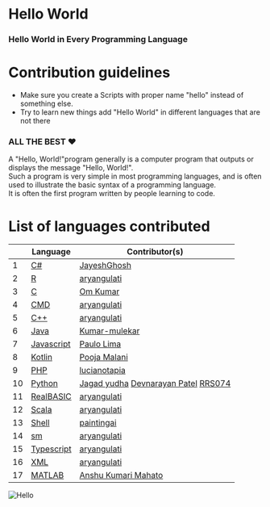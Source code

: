 # Hello World

### Hello World in Every Programming Language
# Contribution guidelines

* Make sure you create a Scripts with proper name "hello" instead of something else.
* Try to learn new things add "Hello World" in different languages that are not there
### ALL THE BEST :heart:


A "Hello, World!"program generally is a computer program that outputs or displays the message "Hello, World!". <br>Such a program is very simple in most programming languages, and is often used to illustrate the basic syntax of a programming language.<br>
It is often the first program written by people learning to code.

# List of languages contributed

|    | Language | Contributor(s) |
|--- | --- | --- | 
|1|[C#](https://github.com/aryangulati/Hacktoberfest2020/blob/main/Hello_World/Hello.cs)|[JayeshGhosh](https://github.com/JayeshGhosh)|
|2|[R](https://github.com/aryangulati/Hacktoberfest2020/blob/main/Hello_World/hello.R)|[aryangulati](https://github.com/aryangulati)|
|3|[C](https://github.com/aryangulati/Hacktoberfest2020/blob/main/Hello_World/hello.c)|[Om Kumar](https://github.com/omkumar40)|
|4|[CMD](https://github.com/aryangulati/Hacktoberfest2020/blob/main/Hello_World/hello.cmd)|[aryangulati](https://github.com/aryangulati)|
|5|[C++](https://github.com/aryangulati/Hacktoberfest2020/blob/main/Hello_World/hello.cpp)|[aryangulati](https://github.com/aryangulati)|
|6|[Java](https://github.com/aryangulati/Hacktoberfest2020/blob/main/Hello_World/hello.java)|[Kumar-mulekar](https://github.com/Kumar-mulekar)|
|7|[Javascript](https://github.com/aryangulati/Hacktoberfest2020/blob/main/Hello_World/hello.js)|[Paulo Lima](https://github.com/prmlimajr)|
|8|[Kotlin](https://github.com/aryangulati/Hacktoberfest2020/blob/main/Hello_World/hello.kt)|[Pooja Malani](https://github.com/poojamalani15)|
|9|[PHP](https://github.com/aryangulati/Hacktoberfest2020/blob/main/Hello_World/hello.php)|[lucianotapia](https://github.com/lucianotapia)|
|10|[Python](https://github.com/aryangulati/Hacktoberfest2020/blob/main/Hello_World/hello.py)|[Jagad yudha](https://github.com/jagadyudha) [Devnarayan Patel](https://github.com/devnarayanp02) [RRS074](https://github.com/RRS074)|
|11|[RealBASIC](https://github.com/aryangulati/Hacktoberfest2020/blob/main/Hello_World/hello.rb)|[aryangulati](https://github.com/aryangulati)|
|12|[Scala](https://github.com/aryangulati/Hacktoberfest2020/blob/main/Hello_World/hello.scala)|[aryangulati](https://github.com/aryangulati)|
|13|[Shell](https://github.com/aryangulati/Hacktoberfest2020/blob/main/Hello_World/hello.sh)|[paintingai](https://github.com/paintingai)|
|14|[sm](https://github.com/aryangulati/Hacktoberfest2020/blob/main/Hello_World/hello.sm)|[aryangulati](https://github.com/aryangulati)|
|15|[Typescript](https://github.com/aryangulati/Hacktoberfest2020/blob/main/Hello_World/hello.ts)|[aryangulati](https://github.com/aryangulati)|
|16|[XML](https://github.com/aryangulati/Hacktoberfest2020/blob/main/Hello_World/hello.xlsm)|[aryangulati](https://github.com/aryangulati)|
|17|[MATLAB](https://github.com/khushi2912/Hacktoberfest2020/blob/main/Hello_World/hello.m)|[Anshu Kumari Mahato](https://github.com/Anshu-111)|


![Hello](https://user-images.githubusercontent.com/72185115/94937816-b8da3300-04ed-11eb-8d36-3d42ad7b857c.gif)
